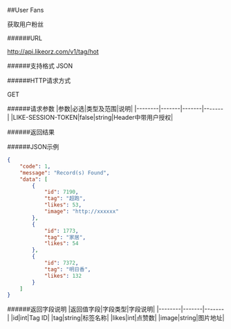 ##User Fans

获取用户粉丝

######URL

http://api.likeorz.com/v1/tag/hot

######支持格式
JSON

######HTTP请求方式

GET

######请求参数
|参数|必选|类型及范围|说明|
|--------|-------|-------|-------|
|LIKE-SESSION-TOKEN|false|string|Header中带用户授权|

######返回结果

######JSON示例

```json
{
    "code": 1,
    "message": "Record(s) Found",
    "data": [
        {
            "id": 7190,
            "tag": "超跑",
            "likes": 53,
            "image": "http://xxxxxx"
        },
        {
            "id": 1773,
            "tag": "家居",
            "likes": 54
        },
        {
            "id": 7372,
            "tag": "明日香",
            "likes": 132
        }
    ]
}
```

######返回字段说明
|返回值字段|字段类型|字段说明|
|--------|-------|-------|
|id|int|Tag ID|
|tag|string|标签名称|
|likes|int|点赞数|
|image|string|图片地址|